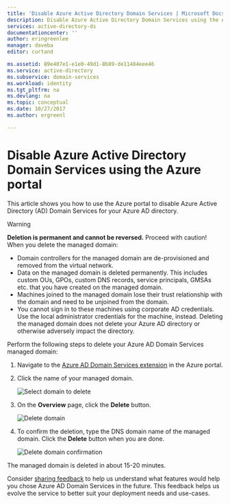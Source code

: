 ```yaml
---
title: 'Disable Azure Active Directory Domain Services | Microsoft Docs'
description: Disable Azure Active Directory Domain Services using the Azure portal
services: active-directory-ds
documentationcenter: ''
author: eringreenlee
manager: daveba
editor: curtand

ms.assetid: 89e407e1-e1e0-49d1-8b89-de11484eee46
ms.service: active-directory
ms.subservice: domain-services
ms.workload: identity
ms.tgt_pltfrm: na
ms.devlang: na
ms.topic: conceptual
ms.date: 10/27/2017
ms.author: ergreenl

---
```

# Disable Azure Active Directory Domain Services using the Azure portal
This article shows you how to use the Azure portal to disable Azure Active Directory (AD) Domain Services for your Azure AD directory.

> [!WARNING]
> **Deletion is permanent and cannot be reversed.**
> Proceed with caution! When you delete the managed domain:
>   * Domain controllers for the managed domain are de-provisioned and removed from the virtual network.
>   * Data on the managed domain is deleted permanently. This includes custom OUs, GPOs, custom DNS records, service principals, GMSAs etc. that you have created on the managed domain.
>   * Machines joined to the managed domain lose their trust relationship with the domain and need to be unjoined from the domain.
>   * You cannot sign in to these machines using corporate AD credentials. Use the local administrator credentials for the machine, instead.
> Deleting the managed domain does not delete your Azure AD directory or otherwise adversely impact the directory.

Perform the following steps to delete your Azure AD Domain Services managed domain:
1. Navigate to the [Azure AD Domain Services extension](https://portal.azure.com/#blade/HubsExtension/Resources/resourceType/Microsoft.AAD%2FdomainServices) in the Azure portal.
2. Click the name of your managed domain.

    ![Select domain to delete](./media/getting-started/domain-services-delete-select-domain.png)

3. On the **Overview** page, click the **Delete** button.

    ![Delete domain](./media/getting-started/domain-services-delete-domain.png)

4. To confirm the deletion, type the DNS domain name of the managed domain. Click the **Delete** button when you are done.

    ![Delete domain confirmation](./media/getting-started/domain-services-delete-domain-confirm.png)

The managed domain is deleted in about 15-20 minutes.

Consider [sharing feedback](active-directory-ds-contact-us.md) to help us understand what features would help you chose Azure AD Domain Services in the future. This feedback helps us evolve the service to better suit your deployment needs and use-cases.

